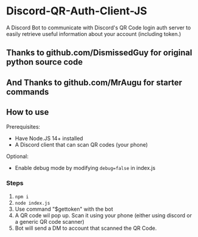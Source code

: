 # Discord-QR-Auth-Client-JS
A Discord Bot to communicate with Discord's QR Code login auth server
to easily retrieve useful information about your account
(including token.)

## Thanks to github.com/DismissedGuy for original python source code

## And Thanks to github.com/MrAugu for starter commands

## How to use
Prerequisites:
* Have Node.JS 14+ installed
* A Discord client that can scan QR codes (your phone)

Optional:
* Enable debug mode by modifying `debug=false` in index.js

### Steps
1. `npm i`
2. `node index.js`
3. Use command "$gettoken" with the bot
3. A QR code wil pop up. Scan it using your phone
(either using discord or a generic QR code scanner)
4. Bot will send a DM to account that scanned the QR Code.
